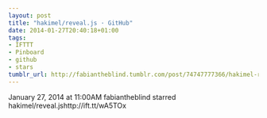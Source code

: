 ```yaml
---
layout: post
title: "hakimel/reveal.js · GitHub"
date: 2014-01-27T20:40:18+01:00
tags:
- IFTTT
- Pinboard
- github
- stars
tumblr_url: http://fabiantheblind.tumblr.com/post/74747777366/hakimel-reveal-js-github
---
```

January 27, 2014 at 11:00AM
fabiantheblind starred hakimel/reveal.jshttp://ift.tt/wA5TOx
